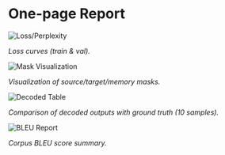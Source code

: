 # One-page Report

![Loss/Perplexity](../runs/mt/curves_mt.png)


*Loss curves (train & val).*

![Mask Visualization](../runs/mt/masks_demo.png)

*Visualization of source/target/memory masks.*

![Decoded Table](../runs/mt/decodes_table.png)

*Comparison of decoded outputs with ground truth (10 samples).*

![BLEU Report](../runs/mt/bleu_report.png)

*Corpus BLEU score summary.*
